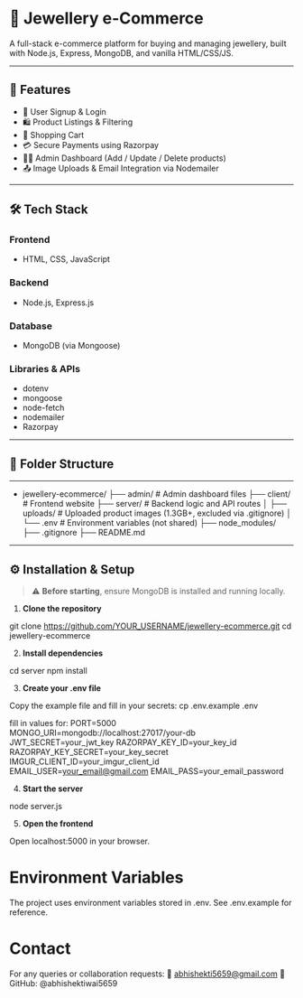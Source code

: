 # 💎 Jewellery e-Commerce

A full-stack e-commerce platform for buying and managing jewellery, built with Node.js, Express, MongoDB, and vanilla HTML/CSS/JS.

---

## 🧾 Features

- 🔐 User Signup & Login
- 🛍️ Product Listings & Filtering
- 🛒 Shopping Cart
- 💳 Secure Payments using Razorpay
- 🧑‍💼 Admin Dashboard (Add / Update / Delete products)
- 📤 Image Uploads & Email Integration via Nodemailer

---

## 🛠️ Tech Stack

### Frontend
- HTML, CSS, JavaScript

### Backend
- Node.js, Express.js

### Database
- MongoDB (via Mongoose)

### Libraries & APIs
- dotenv
- mongoose
- node-fetch
- nodemailer
- Razorpay

---

## 🔗 Folder Structure
---

- jewellery-ecommerce/
├── admin/ # Admin dashboard files
├── client/ # Frontend website
├── server/ # Backend logic and API routes
│ ├── uploads/ # Uploaded product images (1.3GB+, excluded via .gitignore)
│ └── .env # Environment variables (not shared)
├── node_modules/ 
├── .gitignore
├── README.md


---

## ⚙️ Installation & Setup

> ⚠️ **Before starting**, ensure MongoDB is installed and running locally.

1. **Clone the repository**

git clone https://github.com/YOUR_USERNAME/jewellery-ecommerce.git
cd jewellery-ecommerce

2. **Install dependencies**

cd server
npm install

3. **Create your .env file**

Copy the example file and fill in your secrets:
cp .env.example .env

fill in values for:
PORT=5000
MONGO_URI=mongodb://localhost:27017/your-db
JWT_SECRET=your_jwt_key
RAZORPAY_KEY_ID=your_key_id
RAZORPAY_KEY_SECRET=your_key_secret
IMGUR_CLIENT_ID=your_imgur_client_id
EMAIL_USER=your_email@gmail.com
EMAIL_PASS=your_email_password

4. **Start the server**

node server.js

5. **Open the frontend**

Open localhost:5000 in your browser.


# Environment Variables

The project uses environment variables stored in .env. See .env.example for reference.

# Contact
For any queries or collaboration requests:
📧 abhishekti5659@gmail.com
🔗 GitHub: @abhishektiwai5659
